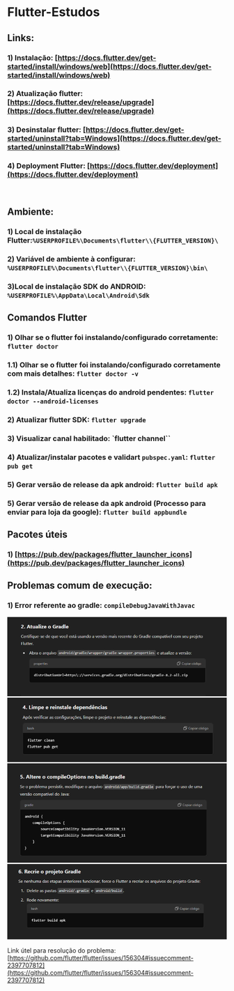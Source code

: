 # Flutter-Estudos

## Links:
### 1) Instalação: [https://docs.flutter.dev/get-started/install/windows/web](https://docs.flutter.dev/get-started/install/windows/web)
### 2) Atualização flutter: [https://docs.flutter.dev/release/upgrade](https://docs.flutter.dev/release/upgrade)
### 3) Desinstalar flutter: [https://docs.flutter.dev/get-started/uninstall?tab=Windows](https://docs.flutter.dev/get-started/uninstall?tab=Windows)
### 4) Deployment Flutter: [https://docs.flutter.dev/deployment](https://docs.flutter.dev/deployment)
<br>

## Ambiente:
### 1) Local de instalação Flutter:`%USERPROFILE%\Documents\flutter\\{FLUTTER_VERSION}\`
### 2) Variável de ambiente à configurar: `%USERPROFILE%\Documents\flutter\\{FLUTTER_VERSION}\bin\`
### 3)Local de instalação SDK do ANDROID: `%USERPROFILE%\AppData\Local\Android\Sdk`


## Comandos Flutter
### 1) Olhar se o flutter foi instalando/configurado corretamente: `flutter doctor`
### 1.1) Olhar se o flutter foi instalando/configurado corretamente com mais detalhes: `flutter doctor -v`
### 1.2) Instala/Atualiza licenças do android pendentes: `flutter doctor --android-licenses`
### 2) Atualizar flutter SDK: `flutter upgrade`
### 3) Visualizar canal habilitado: `flutter channel``
### 4) Atualizar/instalar pacotes e validart `pubspec.yaml`: `flutter pub get`
### 5) Gerar versão de release da apk android: `flutter build apk`
### 5) Gerar versão de release da apk android (Processo para enviar para loja da google): `flutter build appbundle`


## Pacotes úteis
### 1) [https://pub.dev/packages/flutter_launcher_icons](https://pub.dev/packages/flutter_launcher_icons)


## Problemas comum de execução:

### 1) Error referente ao gradle: `compileDebugJavaWithJavac`

![Atualizar gradle](images/atualizar_gradle.png)
![Limpar e reinstalar dependências](images/limpar_reinstalar_dependencias.png)
![Alterar compiler options no build gradle](images/alterar_compiler_options_no_build_gradle.png)
![Recriar projeto do gradle se necessário](images/recriar_projeto_gradle_se_necessario.png)

Link útel para resolução do problema: [https://github.com/flutter/flutter/issues/156304#issuecomment-2397707812](https://github.com/flutter/flutter/issues/156304#issuecomment-2397707812)